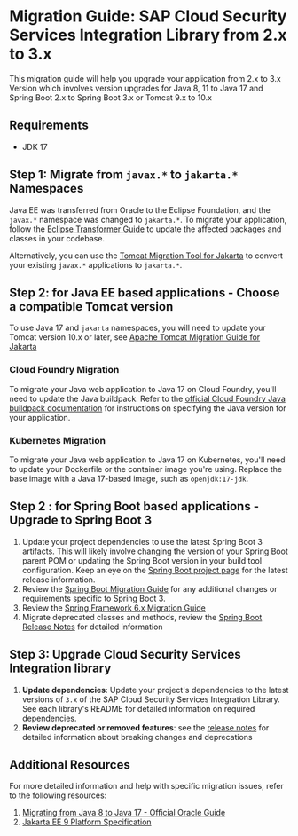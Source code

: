 # Migration Guide: SAP Cloud Security Services Integration Library from 2.x to 3.x

This migration guide will help you upgrade your application from 2.x to 3.x Version which involves version upgrades for Java 8, 11 to Java 17 and Spring Boot 2.x to Spring Boot 3.x or Tomcat 9.x to 10.x

## Requirements
* JDK 17

## Step 1: Migrate from `javax.*` to `jakarta.*` Namespaces
Java EE was transferred from Oracle to the Eclipse Foundation, and the `javax.*` namespace was changed to `jakarta.*`. To migrate your application, follow the [Eclipse Transformer Guide](https://projects.eclipse.org/projects/technology.transformer) to update the affected packages and classes in your codebase.

Alternatively, you can use the [Tomcat Migration Tool for Jakarta](https://github.com/apache/tomcat-jakartaee-migration) to convert your existing `javax.*` applications to `jakarta.*`.

## Step 2: for Java EE based applications - Choose a compatible Tomcat version

To use Java 17 and `jakarta` namespaces, you will need to update your Tomcat version 10.x or later, see [Apache Tomcat Migration Guide for Jakarta](https://tomcat.apache.org/migration-10.html)

### Cloud Foundry Migration

To migrate your Java web application to Java 17 on Cloud Foundry, you'll need to update the Java buildpack. Refer to the [official Cloud Foundry Java buildpack documentation](https://docs.cloudfoundry.org/buildpacks/java/java-tips.html) for instructions on specifying the Java version for your application.

### Kubernetes Migration

To migrate your Java web application to Java 17 on Kubernetes, you'll need to update your Dockerfile or the container image you're using. Replace the base image with a Java 17-based image, such as `openjdk:17-jdk`.

## Step 2 : for Spring Boot based applications - Upgrade to Spring Boot 3 

1. Update your project dependencies to use the latest Spring Boot 3 artifacts. This will likely involve changing the version of your Spring Boot parent POM or updating the Spring Boot version in your build tool configuration. Keep an eye on the [Spring Boot project page](https://spring.io/projects/spring-boot) for the latest release information.
2. Review the [Spring Boot Migration Guide](https://github.com/spring-projects/spring-boot/wiki/Spring-Boot-3.0-Migration-Guide) for any additional changes or requirements specific to Spring Boot 3.
3. Review the [Spring Framework 6.x Migration Guide](https://github.com/spring-projects/spring-framework/wiki/Upgrading-to-Spring-Framework-6.x)
4. Migrate deprecated classes and methods, review the [Spring Boot Release Notes](https://github.com/spring-projects/spring-boot/wiki/Spring-Boot-3.0-Release-Notes#deprecations-in-spring-boot-30) for detailed information

## Step 3: Upgrade Cloud Security Services Integration library
1. **Update dependencies**: Update your project's dependencies to the latest versions of `3.x` of the SAP Cloud Security Services Integration Library. See each library's README for detailed information on required dependencies.
2. **Review deprecated or removed features**: see the [release notes](https://github.com/SAP/cloud-security-services-integration-library/releases/tag/3.0.0) for detailed information about breaking changes and deprecations


## Additional Resources

For more detailed information and help with specific migration issues, refer to the following resources:

1. [Migrating from Java 8 to Java 17 - Official Oracle Guide](https://docs.oracle.com/en/java/javase/17/migrate/getting-started.html)
2. [Jakarta EE 9 Platform Specification](https://jakarta.ee/specifications/platform/9/)
